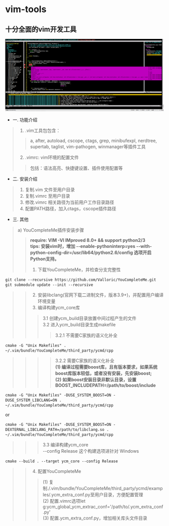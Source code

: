 # vim-tools
## 十分全面的vim开发工具
![loading ...](https://github.com/PowerfulWolf/vim-tools/raw/master/Picture/show.PNG)
* 一. 功能介绍
>1. .vim工具包包含：
>>a, after, autoload, cscope, ctags, grep, minibufexpl, nerdtree, supertab, taglist, vim-pathogen, winmanager等插件工具<br>
>2. .vimrc: vim环境的配置文件
>>包括：语法高亮、快捷键设置、插件使用配置等

* 二. 安装介绍
>1. 复制.vim 文件至用户目录
>2. 复制.vimrc 至用户目录
>3. 修改.vimrc 相关路径为当前用户工作目录路径
>4. 配置PATH路径，加入ctags，cscope插件路径

* 三. 其他
>a) YouCompleteMe插件安装步骤<br>
>>**require: VIM -VI IMproved 8.0+ && support python2/3<br>
tips: 安装vim时，增加 --enable-pythoninterp=yes --with-python-config-dir=/usr/lib64/python2.6/config 选项开启Python支持。**
>>1. 下载YouCompleteMe，并检查分支完整性
```
git clone --recursive https://github.com/Valloric/YouCompleteMe.git
git submodule update --init --recursive
```
>>2. 安装libclang(官网下载二进制文件，版本3.9+)，并配置用户编译环境变量
>>3. 编译构建ycm_core库
>>>3.1 创建ycm_build目录放置中间过程产生的文件<br>
>>>3.2 进入ycm_build目录生成makefile<br> 
>>>>3.2.1 不需要C家族的语义化补全<br>
```
cmake -G "Unix Makefiles" . ~/.vim/bundle/YouCompleteMe/third_party/ycmd/cpp
```
>>>>3.2.2 需要C家族的语义化补全<br>
>>>>**(1) 编译过程需要boost库，且有版本要求，如果系统boost库版本较低，或者没有安装，先安装boost;<br>
(2) 如果boost安装目录非默认目录，设置BOOST_INCLUDEPATH=/path/to/boost/include**
```
cmake -G "Unix Makefiles" -DUSE_SYSTEM_BOOST=ON -DUSE_SYSTEM_LIBCLANG=ON . ~/.vim/bundle/YouCompleteMe/third_party/ycmd/cpp
```
or
```
cmake -G "Unix Makefiles" -DUSE_SYSTEM_BOOST=ON -DEXTERNAL_LIBCLANG_PATH=/path/to/libclang.so . ~/.vim/bundle/YouCompleteMe/third_party/ycmd/cpp
```
>>>3.3 编译构建ycm_core<br>
>>>--config Release 这个构建选项进针对 Windows<br>
```
cmake --build . --target ycm_core --config Release
```
>>4. 配置YouCompleteMe
>>>(1) 复制./.vim/bundle/YouCompleteMe/third_party/ycmd/examples/.ycm_extra_conf.py至用户目录，方便配置管理<br>
>>>(2) 配置.vimrc选项let g:ycm_global_ycm_extrac_conf='/path/to/.ycm_extra_conf.py'<br>
>>>(3) 配置.ycm_extra_conf.py，增加相关库头文件目录<br>
